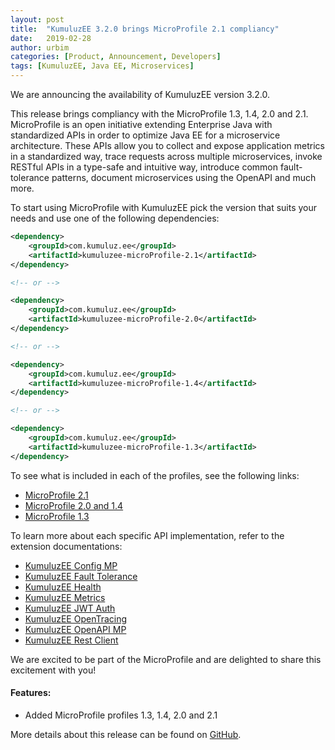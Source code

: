 ```yaml
---
layout: post
title:  "KumuluzEE 3.2.0 brings MicroProfile 2.1 compliancy"
date:   2019-02-28
author: urbim
categories: [Product, Announcement, Developers]
tags: [KumuluzEE, Java EE, Microservices]
---
```


We are announcing the availability of KumuluzEE version 3.2.0.

This release brings compliancy with the MicroProfile 1.3, 1.4, 2.0 and 2.1. MicroProfile is an open initiative extending
Enterprise Java with standardized APIs in order to optimize Java EE for a microservice architecture. These APIs allow
you to collect and expose application metrics in a standardized way, trace requests across multiple microservices, invoke
RESTful APIs in a type-safe and intuitive way, introduce common fault-tolerance patterns, document microservices using
the OpenAPI and much more.

To start using MicroProfile with KumuluzEE pick the version that suits your needs and use one of the following
dependencies:

<!--more-->

```xml
<dependency>
    <groupId>com.kumuluz.ee</groupId>
    <artifactId>kumuluzee-microProfile-2.1</artifactId>
</dependency>

<!-- or -->

<dependency>
    <groupId>com.kumuluz.ee</groupId>
    <artifactId>kumuluzee-microProfile-2.0</artifactId>
</dependency>

<!-- or -->

<dependency>
    <groupId>com.kumuluz.ee</groupId>
    <artifactId>kumuluzee-microProfile-1.4</artifactId>
</dependency>

<!-- or -->

<dependency>
    <groupId>com.kumuluz.ee</groupId>
    <artifactId>kumuluzee-microProfile-1.3</artifactId>
</dependency>
```

To see what is included in each of the profiles, see the following links:

- [MicroProfile 2.1](https://microprofile.io/2018/10/19/eclipse-microprofile-2-1-is-now-available/)
- [MicroProfile 2.0 and 1.4](https://microprofile.io/2018/06/28/eclipse-microprofile-1-4-and-2-0-are-now-available/)
- [MicroProfile 1.3](https://github.com/eclipse/microprofile-bom/releases/tag/1.3)

To learn more about each specific API implementation, refer to the extension documentations:

- [KumuluzEE Config MP](https://github.com/kumuluz/kumuluzee-config-mp)
- [KumuluzEE Fault Tolerance](https://github.com/kumuluz/kumuluzee-fault-tolerance)
- [KumuluzEE Health](https://github.com/kumuluz/kumuluzee-health)
- [KumuluzEE Metrics](https://github.com/kumuluz/kumuluzee-metrics)
- [KumuluzEE JWT Auth](https://github.com/kumuluz/kumuluzee-jwt-auth)
- [KumuluzEE OpenTracing](https://github.com/kumuluz/kumuluzee-opentracing)
- [KumuluzEE OpenAPI MP](https://github.com/kumuluz/kumuluzee-openapi-mp)
- [KumuluzEE Rest Client](https://github.com/kumuluz/kumuluzee-rest-client)

We are excited to be part of the MicroProfile and are delighted to share this excitement with you!

#### Features:

- Added MicroProfile profiles 1.3, 1.4, 2.0 and 2.1

More details about this release can be found on [GitHub](https://github.com/kumuluz/kumuluzee/releases/tag/v3.2.0).
